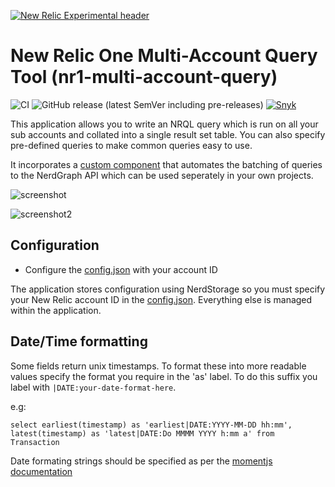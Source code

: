 [![New Relic Experimental header](https://github.com/newrelic/open-source-office/raw/master/examples/categories/images/Experimental.png)](https://github.com/newrelic/open-source-office/blob/master/examples/categories/index.md#category-new-relic-experimental)

# New Relic One Multi-Account Query Tool (nr1-multi-account-query)

![CI](https://github.com/newrelic-experimental/nr1-multi-account-query/workflows/CI/badge.svg) ![GitHub release (latest SemVer including pre-releases)](https://img.shields.io/github/v/release/newrelic-experimental/nr1-multi-account-query?include_prereleases&sort=semver) [![Snyk](https://snyk.io/test/github/newrelic-experimental/nr1-multi-account-query/badge.svg)](https://snyk.io/test/github/newrelic-experimental/nr1-multi-account-query)

This application allows you to write an NRQL query which is run on all your sub accounts and collated into a single result set table. You can also specify pre-defined queries to make common queries easy to use.

It incorporates a [custom component](components/AccountrNRQL/index.js) that automates the batching of queries to the NerdGraph API which can be used seperately in your own projects.

![screenshot](gfx/screenshot.png)



![screenshot2](gfx/screenshot2.png)



## Configuration

- Configure the [config.json](config.json) with your account ID

The application stores configuration using NerdStorage so you must specify your New Relic account ID in the [config.json](config.json). Everything else is managed within the application.


## Date/Time formatting
Some fields return unix timestamps. To format these into more readable values specify the format you require in the 'as' label. To do this suffix you label with `|DATE:your-date-format-here`.

e.g:
```
select earliest(timestamp) as 'earliest|DATE:YYYY-MM-DD hh:mm', latest(timestamp) as 'latest|DATE:Do MMMM YYYY h:mm a' from Transaction 
```
Date formating strings should be specified as per the [momentjs documentation](https://momentjs.com/docs/#/displaying/format/)



